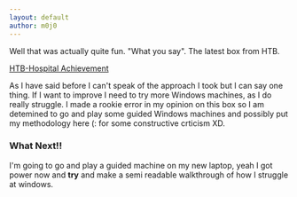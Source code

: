 ```yaml
---
layout: default
author: m0j0
---
```


Well that was actually quite fun.  "What you say". The latest box from HTB.

[HTB-Hospital Achievement](https://www.hackthebox.com/achievement/machine/142920/576)

As I have said before I can't speak of the approach I took but I can say one 
thing.
If I want to improve I need to try more Windows machines, as I do really struggle.
I made a rookie error in my opinion on this box so I am detemined to go and play
some guided Windows machines and possibly put my methodology here (: for some
constructive crticism XD.

### What Next!!

I'm going to go and play a guided machine on my new laptop, yeah I got power now
and **try** and make a semi readable walkthrough of how I struggle at windows.
